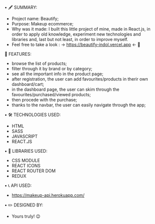 • 🖋️ SUMMARY:

- Project name: Beautify;
- Purpose: Makeup ecommerce;
- Why was it made: I built this little project of mine, made in React.js, in order to apply old knowledge, experiment new technologies and libraries and, last but not least, in order to improve myself.
- Feel free to take a look : → https://beautify-indol.vercel.app ← 🤗

💄 FEATURES:

- browse the list of products;
- filter through it by brand or by category;
- see all the important info in the product page;
- after registration, the user can add favourites/products in therir own dashboard/cart;
- in the dashboard page, the user can skim through the favourites/purchased/viewed products;
- then procede with the purchase;
- thanks to the navbar, the user can easily navigate through the app;

• 🛠️ TECHNOLOGIES USED:

- HTML
- SASS
- JAVASCRIPT
- REACT.JS

• 📖 LIBRARIES USED:

- CSS MODULE
- REACT ICONS
- REACT ROUTER DOM
- REDUX

• 📞 API USED:

- https://makeup-api.herokuapp.com/

• ✏️ DESIGNED BY:

- Yours truly! 😉
